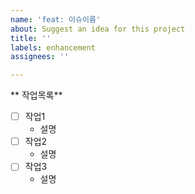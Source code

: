 ```yaml
---
name: 'feat: 이슈이름'
about: Suggest an idea for this project
title: ''
labels: enhancement
assignees: ''

---
```


** 작업목록**
- [ ] 작업1
  - 설명
- [ ] 작업2
  - 설명
- [ ] 작업3
  - 설명
